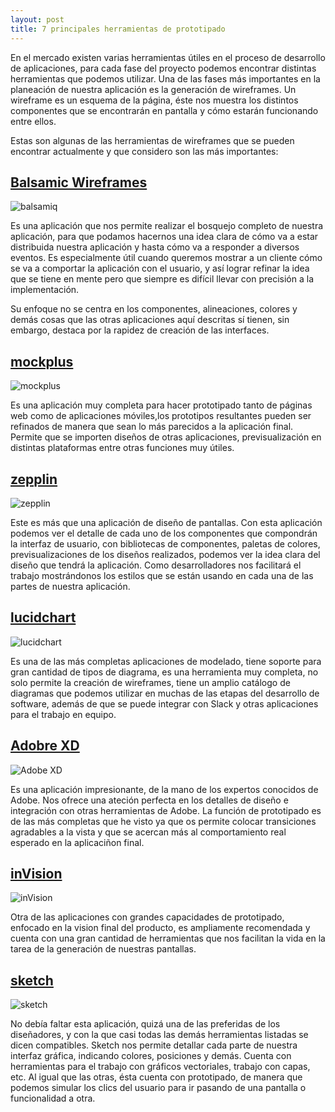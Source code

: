 ```yaml
---
layout: post
title: 7 principales herramientas de prototipado
---
```



En el mercado existen varias herramientas útiles en el proceso de desarrollo de aplicaciones, para cada fase del proyecto podemos encontrar distintas herramientas que podemos utilizar. Una de las fases más importantes en la planeación de nuestra aplicación es la generación de wireframes. Un wireframe es un esquema de la página, éste nos muestra los distintos componentes que se encontrarán en pantalla y cómo estarán funcionando entre ellos.

Estas son algunas de las herramientas de wireframes que se pueden encontrar actualmente y que considero son las más importantes:

## [Balsamic Wireframes](https://balsamiq.com/wireframes/)

![balsamiq](/assets/images/aplicacionesWireframe/balsamiq.png)

Es una aplicación que nos permite realizar el bosquejo completo de nuestra aplicación, para que podamos hacernos una idea clara de cómo  va a estar distribuida nuestra aplicación y hasta cómo va a responder a diversos eventos. Es especialmente útil cuando queremos mostrar a un cliente cómo se va a comportar la aplicación con el usuario, y así lograr refinar la idea que se tiene en mente pero que siempre es difícil llevar con precisión a la implementación.

Su enfoque no se centra en los componentes, alineaciones, colores y demás cosas que las otras aplicaciones aquí descritas sí tienen, sin embargo, destaca por la rapidez de creación de las interfaces.

## [mockplus](https://www.mockplus.com) 

![mockplus](/assets/images/aplicacionesWireframe/mockplus.png)

Es una aplicación muy completa para hacer prototipado tanto de páginas web como de aplicaciones móviles,los prototipos resultantes pueden ser refinados de manera que sean lo más parecidos a la aplicación final. Permite que se importen diseños de otras aplicaciones, previsualización en distintas plataformas entre otras funciones muy útiles.

## [zepplin](https://zeplin.io)

![zepplin](/assets/images/aplicacionesWireframe/zepplin.png)

Este es más que una aplicación de diseño de pantallas. Con esta aplicación podemos ver el detalle de cada uno de los componentes que compondrán la interfaz de usuario, con bibliotecas de componentes, paletas de colores, previsualizaciones de los diseños realizados, podemos ver la idea clara del diseño que tendrá la aplicación. Como desarrolladores nos facilitará el trabajo mostrándonos los estilos que se están usando en cada una de las partes de nuestra aplicación.

## [lucidchart](https://www.lucidchart.com/pages/es/ejemplos/herramienta-de-prototipos-de-sitios-web)

![lucidchart](/assets/images/aplicacionesWireframe/lucidChart.png)

Es una de las más completas aplicaciones de modelado,  tiene soporte para gran cantidad de tipos de diagrama, es una herramienta muy completa, no solo permite la creación de wireframes, tiene un amplio catálogo de diagramas que podemos utilizar en muchas de las etapas del desarrollo de software, además de que se puede integrar con Slack y otras aplicaciones para el trabajo en equipo.

## [Adobre XD](https://www.adobe.com/in/products/xd.html)

![Adobe XD](/assets/images/aplicacionesWireframe/AdobeXD.png)

Es una aplicación impresionante, de la mano de los expertos conocidos de Adobe. Nos ofrece una ateción perfecta en los detalles de diseño e integración con otras herramientas de Adobe. La función de prototipado es de las más completas que he visto ya que os permite colocar transiciones agradables a la vista y que se acercan más al comportamiento real esperado en la aplicaciñon final.

## [inVision](https://www.invisionapp.com/studio)

![inVision](/assets/images/aplicacionesWireframe/inVision.png)

Otra de las aplicaciones con grandes capacidades de prototipado, enfocado en la vision final del producto, es ampliamente recomendada y cuenta con una gran cantidad de herramientas que nos facilitan la vida en la tarea de la generación de nuestras pantallas.

## [sketch](https://www.sketch.com)

![sketch](/assets/images/aplicacionesWireframe/sketch.png)

No debía faltar esta aplicación, quizá una de las preferidas de los diseñadores, y con la que casi todas las demás herramientas listadas se dicen compatibles. Sketch nos permite detallar cada parte de nuestra interfaz gráfica, indicando colores, posiciones y demás. Cuenta con herramientas para el trabajo con gráficos vectoriales, trabajo con capas, etc. Al igual que las otras, ésta cuenta con prototipado, de manera que podemos simular los clics del usuario para ir pasando de una pantalla o funcionalidad a otra.